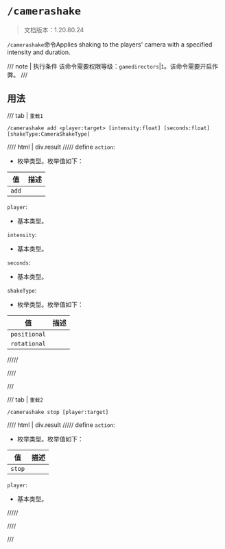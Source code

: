 # `/camerashake`

> 文档版本：1.20.80.24

`/camerashake`命令Applies shaking to the players' camera with a specified intensity and duration.

/// note | 执行条件
该命令需要权限等级：`gamedirectors`|`1`。该命令需要开启作弊。
///

## 用法

/// tab | `重载1`
```mcfunction
/camerashake add <player:target> [intensity:float] [seconds:float] [shakeType:CameraShakeType]
```

//// html | div.result
///// define
`action`: <!-- md:samp CameraShakeActionAdd -->

- 枚举类型。枚举值如下：

|值|描述|
|---|---|
|`add`||


`player`: <!-- md:samp target -->

- 基本类型。

`intensity`: <!-- md:samp float -->

- 基本类型。

`seconds`: <!-- md:samp float -->

- 基本类型。

`shakeType`: <!-- md:samp CameraShakeType -->

- 枚举类型。枚举值如下：

|值|描述|
|---|---|
|`positional`||
|`rotational`||



/////

////

///

/// tab | `重载2`
```mcfunction
/camerashake stop [player:target]
```

//// html | div.result
///// define
`action`: <!-- md:samp CameraShakeActionStop -->

- 枚举类型。枚举值如下：

|值|描述|
|---|---|
|`stop`||


`player`: <!-- md:samp target -->

- 基本类型。


/////

////

///
